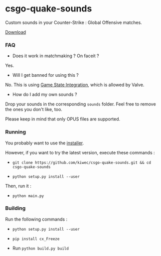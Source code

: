 # csgo-quake-sounds

Custom sounds in your Counter-Strike : Global Offensive matches.

[Download](https://github.com/kiwec/csgo-quake-sounds/releases/latest)

### FAQ

* Does it work in matchmaking ? On faceit ?

Yes.

* Will I get banned for using this ?

No. This is using [Game State Integration](https://developer.valvesoftware.com/wiki/Counter-Strike:_Global_Offensive_Game_State_Integration), which is allowed by Valve.

* How do I add my own sounds ?

Drop your sounds in the corresponding `sounds` folder. Feel free to remove the ones you don't like, too.

Please keep in mind that only OPUS files are supported.

### Running

You probably want to use the [installer](https://github.com/kiwec/csgo-quake-sounds/releases/latest).

However, if you want to try the latest version, execute these commands :

* `git clone https://github.com/kiwec/csgo-quake-sounds.git && cd csgo-quake-sounds`

* `python setup.py install --user`

Then, run it :

* `python main.py`

### Building

Run the following commands :

* `python setup.py install --user`

* `pip install cx_Freeze`

* Run `python build.py build`
